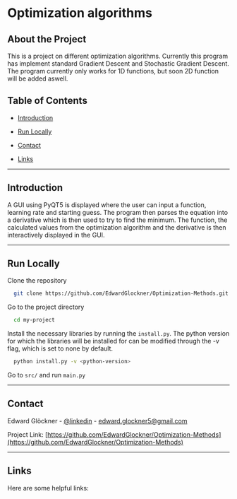 # Optimization algorithms 


## About the Project
This is a project on different optimization algorithms. Currently this program has implement standard Gradient Descent and Stochastic Gradient Descent. The program currently only works for 1D functions, but soon 2D function will be added aswell.

<!-- Table of Contents -->
## Table of Contents
  - [Introduction](#introduction)
  - [Run Locally](#run-locally)

  - [Contact](#contact)
  - [Links](#links)

---
## Introduction
A GUI using PyQT5 is displayed where the user can input a function, learning rate and starting guess. The program then parses the equation into a derivative which is then used to try to find the minimum. The function, the calculated values from the optimization algorithm and the derivative is then interactively displayed in the GUI.

---
<!-- Installation -->
## Run Locally
Clone the repository

```bash
  git clone https://github.com/EdwardGlockner/Optimization-Methods.git
```

Go to the project directory

```bash
  cd my-project
```

Install the necessary libraries by running the `install.py`. The python version for which the libraries will be installed for can be modified through the -v flag, which is set to none by default.

```bash
  python install.py -v <python-version>
```

Go to `src/` and run `main.py`

---
<!-- Contact -->
## Contact
Edward Glöckner - [@linkedin](https://www.linkedin.com/in/edwardglockner/) - edward.glockner5@gmail.com

Project Link: [https://github.com/EdwardGlockner/Optimization-Methods](https://github.com/EdwardGlockner/Optimization-Methods)

---
<!-- Links -->
## Links

Here are some helpful links:

